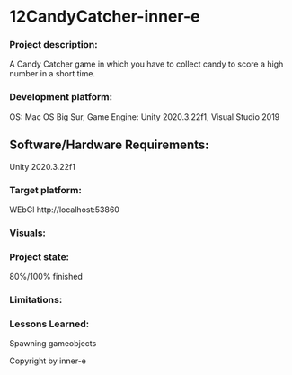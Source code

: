 # 12CandyCatcher-inner-e

### Project description: 
A Candy Catcher game in which you have to collect candy to score a high number in a short time.

### Development platform: 
OS: Mac OS Big Sur, Game Engine: Unity 2020.3.22f1, Visual Studio 2019  


## Software/Hardware Requirements: 
Unity 2020.3.22f1


### Target platform:
WEbGl http://localhost:53860


### Visuals: 



### Project state: 
80%/100% finished

### Limitations: 

### Lessons Learned:
Spawning gameobjects


Copyright by inner-e
